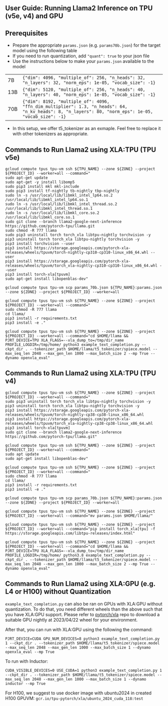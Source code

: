## User Guide: Running Llama2 Inference on TPU (v5e, v4) and GPU

## Prerequisites



* Prepare the appropriate `params.json` (e.g. `params70b.json`) for the target model using the following table
* If you need to run quantization, add `"quant": true` to your json file
* Use the instructions below to make your `params.json` available to the model

<table>
  <tr>
   <td>
7B
   </td>
   <td><code>{"dim": 4096, "multiple_of": 256, "n_heads": 32, "n_layers": 32, "norm_eps": 1e-05, "vocab_size": -1}</code>
   </td>
  </tr>
  <tr>
   <td>13B
   </td>
   <td><code>{"dim": 5120, "multiple_of": 256, "n_heads": 40, "n_layers": 40, "norm_eps": 1e-05, "vocab_size": -1}</code>
   </td>
  </tr>
  <tr>
   <td>70B
   </td>
   <td><code>{"dim": 8192, "multiple_of": 4096, "ffn_dim_multiplier": 1.3, "n_heads": 64, "n_kv_heads": 8, "n_layers": 80, "norm_eps": 1e-05, "vocab_size": -1}</code>
   </td>
  </tr>
</table>

* In this setup, we offer t5_tokenizer as an exmaple. Feel free to replace it
  with other tokenizers as appropriate.

## Commands to Run Llama2 using XLA:TPU (TPU v5e)
```
gcloud compute tpus tpu-vm ssh ${TPU_NAME} --zone ${ZONE} --project ${PROJECT_ID} --worker=all --command="
sudo apt-get update
sudo apt-get -y install libomp5
sudo pip3 install mkl mkl-include
sudo pip3 install tf-nightly tb-nightly tbp-nightly
sudo ln -s /usr/local/lib/libmkl_intel_lp64.so.2 /usr/local/lib/libmkl_intel_lp64.so.1
sudo ln -s /usr/local/lib/libmkl_intel_thread.so.2 /usr/local/lib/libmkl_intel_thread.so.1
sudo ln -s /usr/local/lib/libmkl_core.so.2 /usr/local/lib/libmkl_core.so.1
sudo git clone --branch llama2-google-next-inference https://github.com/pytorch-tpu/llama.git
sudo chmod -R 777 llama
sudo pip3 uninstall torch torch_xla libtpu-nightly torchvision -y
pip3 uninstall torch torch_xla libtpu-nightly torchvision -y
pip3 install torchvision --user 
pip3 install https://storage.googleapis.com/pytorch-xla-releases/wheels/tpuvm/torch-nightly-cp310-cp310-linux_x86_64.whl --user 
pip3 install https://storage.googleapis.com/pytorch-xla-releases/wheels/tpuvm/torch_xla-nightly-cp310-cp310-linux_x86_64.whl --user
pip3 install torch-xla[tpuvm]
sudo apt-get install libopenblas-dev"

gcloud compute tpus tpu-vm scp params_70b.json ${TPU_NAME}:params.json --zone ${ZONE} --project ${PROJECT_ID} --worker=all

gcloud compute tpus tpu-vm ssh ${TPU_NAME} --zone ${ZONE} --project ${PROJECT_ID} --worker=all --command="
sudo chmod -R 777 llama
cd llama/
pip3 install -r requirements.txt
pip3 install -e ."

gcloud compute tpus tpu-vm ssh ${TPU_NAME} --zone ${ZONE} --project ${PROJECT_ID} --worker=all --command="cd $HOME/llama && 
PJRT_DEVICE=TPU XLA_FLAGS=--xla_dump_to=/tmp/dir_name PROFILE_LOGDIR=/tmp/home/ python3 example_text_completion.py --ckpt_dir . --tokenizer_path $HOME/llama/t5_tokenizer/spiece.model --max_seq_len 2048 --max_gen_len 1000 --max_batch_size 2 --mp True --dynamo openxla_eval"
```

## Commands to Run Llama2 using XLA:TPU (TPU v4)

```
gcloud compute tpus tpu-vm ssh ${TPU_NAME} --zone ${ZONE} --project ${PROJECT_ID} --worker=all --command="
sudo pip3 uninstall torch torch_xla libtpu-nightly torchvision -y
pip3 uninstall torch torch_xla libtpu-nightly torchvision -y
pip3 install https://storage.googleapis.com/pytorch-xla-releases/wheels/tpuvm/torch-nightly-cp38-cp38-linux_x86_64.whl
pip3 install https://storage.googleapis.com/pytorch-xla-releases/wheels/tpuvm/torch_xla-nightly-cp38-cp38-linux_x86_64.whl
pip3 install torch-xla[tpuvm]
sudo git clone --branch llama2-google-next-inference https://github.com/pytorch-tpu/llama.git"

gcloud compute tpus tpu-vm ssh ${TPU_NAME} --zone ${ZONE} --project ${PROJECT_ID} --worker=all --command="
sudo apt update
sudo apt-get install libopenblas-dev"

gcloud compute tpus tpu-vm ssh ${TPU_NAME} --zone ${ZONE} --project ${PROJECT_ID} --worker=all --command="
sudo chmod -R 777 llama
cd llama/
pip3 install -r requirements.txt
pip3 install -e ."

gcloud compute tpus tpu-vm scp params_70b.json ${TPU_NAME}:params.json --zone ${ZONE} --project ${PROJECT_ID} --worker=all

gcloud compute tpus tpu-vm ssh ${TPU_NAME} --zone ${ZONE} --project ${PROJECT_ID} --worker=all --command="mv params.json $HOME/llama/"

gcloud compute tpus tpu-vm ssh ${TPU_NAME} --zone ${ZONE} --project ${PROJECT_ID} --worker=all --command="pip install torch_xla[tpu] -f https://storage.googleapis.com/libtpu-releases/index.html"

gcloud compute tpus tpu-vm ssh ${TPU_NAME} --zone ${ZONE} --project ${PROJECT_ID} --worker=all --command="cd $HOME/llama && 
PJRT_DEVICE=TPU XLA_FLAGS=--xla_dump_to=/tmp/dir_name PROFILE_LOGDIR=/tmp/home/ python3.8 example_text_completion.py --ckpt_dir . --tokenizer_path $HOME/llama/t5_tokenizer/spiece.model --max_seq_len 2048 --max_gen_len 1000 --max_batch_size 2 --mp True --dynamo openxla_eval"
```
## Commands to Run Llama2 using XLA:GPU (e.g. L4 or H100) without Quantization

`example_text_completion.py` can also be ran on GPUs with XLA:GPU without quantization. To do that, you need different wheels than the above such
that you have XLA:GPU support. Please refer to [pytorch/xla](https://github.com/pytorch/xla#wheel) repo to download
a suitable GPU nightly at 2023/04/22 wheel for your environment.

After that, you can run with XLA:GPU using the following the command:
```
PJRT_DEVICE=CUDA GPU_NUM_DEVICES=8 python3 example_text_completion.py 1 --ckpt_dir . --tokenizer_path $HOME/llama/t5_tokenizer/spiece.model --max_seq_len 2048 --max_gen_len 1000 --max_batch_size 1 --dynamo openxla_eval --mp True
```
To run with Inductor:
```
CUDA_VISIBLE_DEVICES=0 USE_CUDA=1 python3 example_text_completion.py 1 --ckpt_dir . --tokenizer_path $HOME/llama/t5_tokenizer/spiece.model --max_seq_len 2048 --max_gen_len 1000 --max_batch_size 1 --dynamo inductor --mp True
```

For H100, we suggest to use docker image with ubuntu2024 in created H100 GPUVM: `gcr.io/tpu-pytorch/xla/ubuntu_2024_cuda_118:test`
